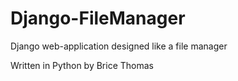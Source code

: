 Django-FileManager
==================

Django web-application designed like a file manager


Written in Python by Brice Thomas
